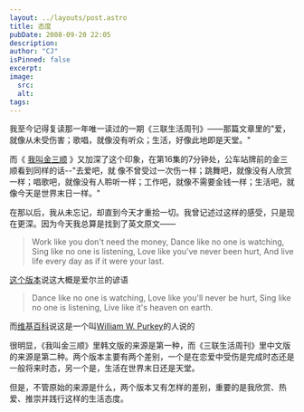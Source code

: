 ```yaml
---
layout: ../layouts/post.astro
title: 态度
pubDate: 2008-09-20 22:05
description: 
author: "CJ"
isPinned: false
excerpt: 
image:
  src:
  alt:
tags: 
---
```

我至今记得复读那一年唯一读过的一期《三联生活周刊》——那篇文章里的"爱，就像从未受伤害；歌唱，就像没有听众；生活，好像此地即是天堂。"

而《 <a href="http://movie.douban.com/subject/1477894/">我叫金三顺</a> 》又加深了这个印象，在第16集的7分钟处，公车站牌前的金三顺看到同样的话--"去爱吧，就 像不曾受过一次伤一样；跳舞吧，就像没有人欣赏一样；唱歌吧，就像没有人聆听一样；工作吧，就像不需要金钱一样；生活吧，就像今天是世界末日一样。"

在那以后，我从未忘记，却直到今天才重拾一切。我曾记述过这样的感受，只是现在更深。因为今天我总算是找到了英文原文——
<blockquote>Work like you don't need the money,
Dance like no one is watching,
Sing like no one is listening,
Love like you've never been hurt,
And live life every day as if it were your last.</blockquote>
<a href="http://www.phrases.org.uk/bulletin_board/38/messages/2147.html">这个版本</a>说这大概是爱尔兰的谚语
<blockquote>Dance like no one is watching,
Love like you'll never be hurt,
Sing like no one is listening,
Live like it's heaven on earth.</blockquote>
而<a href="http://en.wikipedia.org/wiki/Purkey">维基百科</a>说这是一个叫<a href="http://www.coe.ufl.edu/webtech/greatideas/pages/peoplepage/purkey.htm">William W. Purkey</a>的人说的

很明显，《我叫金三顺》里韩文版的来源是第一种，而《三联生活周刊》里中文版的来源是第二种。两个版本主要有两个差别，一个是在恋爱中受伤是完成时态还是一般将来时态，另一个是，生活在世界末日还是天堂。

但是，不管原始的来源是什么，两个版本又有怎样的差别，重要的是我欣赏、热爱、推崇并践行这样的生活态度。
